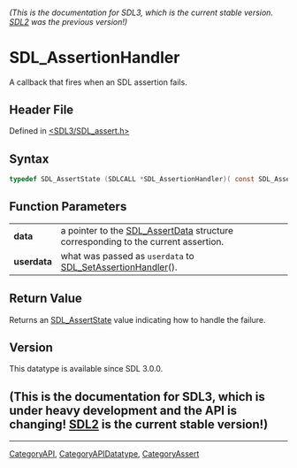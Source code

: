 ###### (This is the documentation for SDL3, which is the current stable version. [SDL2](https://wiki.libsdl.org/SDL2/) was the previous version!)
# SDL_AssertionHandler

A callback that fires when an SDL assertion fails.

## Header File

Defined in [<SDL3/SDL_assert.h>](https://github.com/libsdl-org/SDL/blob/main/include/SDL3/SDL_assert.h)

## Syntax

```c
typedef SDL_AssertState (SDLCALL *SDL_AssertionHandler)( const SDL_AssertData *data, void *userdata);
```

## Function Parameters

|              |                                                                                                     |
| ------------ | --------------------------------------------------------------------------------------------------- |
| **data**     | a pointer to the [SDL_AssertData](SDL_AssertData) structure corresponding to the current assertion. |
| **userdata** | what was passed as `userdata` to [SDL_SetAssertionHandler](SDL_SetAssertionHandler)().              |

## Return Value

Returns an [SDL_AssertState](SDL_AssertState) value indicating how to
handle the failure.

## Version

This datatype is available since SDL 3.0.0.

## (This is the documentation for SDL3, which is under heavy development and the API is changing! [SDL2](https://wiki.libsdl.org/SDL2/) is the current stable version!)



----
[CategoryAPI](CategoryAPI), [CategoryAPIDatatype](CategoryAPIDatatype), [CategoryAssert](CategoryAssert)

